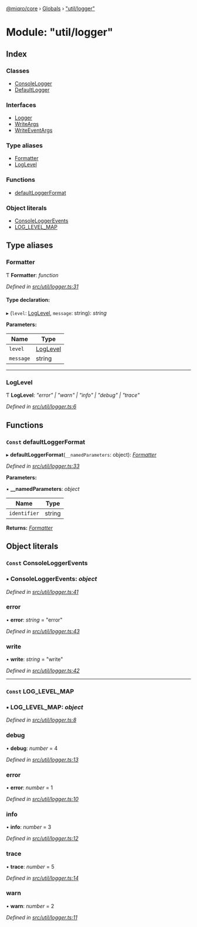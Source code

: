 [@miqro/core](../README.md) › [Globals](../globals.md) › ["util/logger"](_util_logger_.md)

# Module: "util/logger"

## Index

### Classes

* [ConsoleLogger](../classes/_util_logger_.consolelogger.md)
* [DefaultLogger](../classes/_util_logger_.defaultlogger.md)

### Interfaces

* [Logger](../interfaces/_util_logger_.logger.md)
* [WriteArgs](../interfaces/_util_logger_.writeargs.md)
* [WriteEventArgs](../interfaces/_util_logger_.writeeventargs.md)

### Type aliases

* [Formatter](_util_logger_.md#formatter)
* [LogLevel](_util_logger_.md#loglevel)

### Functions

* [defaultLoggerFormat](_util_logger_.md#const-defaultloggerformat)

### Object literals

* [ConsoleLoggerEvents](_util_logger_.md#const-consoleloggerevents)
* [LOG_LEVEL_MAP](_util_logger_.md#const-log_level_map)

## Type aliases

###  Formatter

Ƭ **Formatter**: *function*

*Defined in [src/util/logger.ts:31](https://github.com/claukers/miqro-core/blob/5cb140c/src/util/logger.ts#L31)*

#### Type declaration:

▸ (`level`: [LogLevel](_util_logger_.md#loglevel), `message`: string): *string*

**Parameters:**

Name | Type |
------ | ------ |
`level` | [LogLevel](_util_logger_.md#loglevel) |
`message` | string |

___

###  LogLevel

Ƭ **LogLevel**: *"error" | "warn" | "info" | "debug" | "trace"*

*Defined in [src/util/logger.ts:6](https://github.com/claukers/miqro-core/blob/5cb140c/src/util/logger.ts#L6)*

## Functions

### `Const` defaultLoggerFormat

▸ **defaultLoggerFormat**(`__namedParameters`: object): *[Formatter](_util_logger_.md#formatter)*

*Defined in [src/util/logger.ts:33](https://github.com/claukers/miqro-core/blob/5cb140c/src/util/logger.ts#L33)*

**Parameters:**

▪ **__namedParameters**: *object*

Name | Type |
------ | ------ |
`identifier` | string |

**Returns:** *[Formatter](_util_logger_.md#formatter)*

## Object literals

### `Const` ConsoleLoggerEvents

### ▪ **ConsoleLoggerEvents**: *object*

*Defined in [src/util/logger.ts:41](https://github.com/claukers/miqro-core/blob/5cb140c/src/util/logger.ts#L41)*

###  error

• **error**: *string* = "error"

*Defined in [src/util/logger.ts:43](https://github.com/claukers/miqro-core/blob/5cb140c/src/util/logger.ts#L43)*

###  write

• **write**: *string* = "write"

*Defined in [src/util/logger.ts:42](https://github.com/claukers/miqro-core/blob/5cb140c/src/util/logger.ts#L42)*

___

### `Const` LOG_LEVEL_MAP

### ▪ **LOG_LEVEL_MAP**: *object*

*Defined in [src/util/logger.ts:8](https://github.com/claukers/miqro-core/blob/5cb140c/src/util/logger.ts#L8)*

###  debug

• **debug**: *number* = 4

*Defined in [src/util/logger.ts:13](https://github.com/claukers/miqro-core/blob/5cb140c/src/util/logger.ts#L13)*

###  error

• **error**: *number* = 1

*Defined in [src/util/logger.ts:10](https://github.com/claukers/miqro-core/blob/5cb140c/src/util/logger.ts#L10)*

###  info

• **info**: *number* = 3

*Defined in [src/util/logger.ts:12](https://github.com/claukers/miqro-core/blob/5cb140c/src/util/logger.ts#L12)*

###  trace

• **trace**: *number* = 5

*Defined in [src/util/logger.ts:14](https://github.com/claukers/miqro-core/blob/5cb140c/src/util/logger.ts#L14)*

###  warn

• **warn**: *number* = 2

*Defined in [src/util/logger.ts:11](https://github.com/claukers/miqro-core/blob/5cb140c/src/util/logger.ts#L11)*
